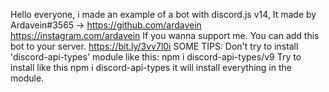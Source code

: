 Hello everyone, i made an example of a bot with discord.js v14,
It made by Ardavein#3565 -> https://github.com/ardavein https://instagram.com/ardavein
If you wanna support me. You can add this bot to your server. https://bit.ly/3vv7l0i
SOME TIPS: 
Don't try to install 'discord-api-types' module like this:
npm i discord-api-types/v9
Try to install like this
npm i discord-api-types
it will install everything in the module.
